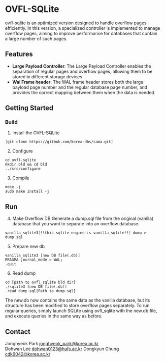 # OVFL-SQLite


ovfl-sqlite is an optimized version designed to handle overflow pages efficiently.
In this version, a specialized controller is implemented to manage overflow pages, aiming to improve performance for databases that contain a large number of such pages.

## Features

- **Large Payload Controller**:
  The Large Payload Controller enables the separation of regular pages and overflow pages, allowing them to be stored in different storage devices.
- **Wal Frame header**:
  The WAL frame header stores both the large payload page number and the regular database page number, and provides the correct mapping between them when the data is needed.



## Getting Started

### Build
1. Install the OVFL-SQLite
```
[git clone https://github.com/korea-dbs/sama.git]
```


2. Configure
```
cd ovfl-sqlite
mkdir bld && cd bld
../src/configure
```

3. Compile
```
make -j
sudo make install -j
```

## Run
4. Make Overflow DB
   Generate a dump.sql file from the original (vanilla) database that you want to separate into an overflow database.
```
vanilla_sqlite3[!!this sqlite engine is vanilla_sqlite!!] dump > dump.sql
```

5. Prepare new db
```
vanilla_sqlite3 [new DB file(.db)]
PRAGMA journal_mode = WAL;
.quit
```


6. Read dump
```
cd [path to ovfl_sqlite bld dir]
./sqlite3 [new DB file(.db)]
.read dump.sql[Path to dump.sql]
```
The new.db now contains the same data as the vanilla database, but its structure has been modified to store overflow pages separately. 
To run regular queries, simply launch SQLite using ovfl_sqlite with the new.db file, and execute queries in the same way as before.


## Contact

Jonghyeok Park jonghyeok_park@korea.ac.kr  
Dohwan Lee dohwan0123@hufs.ac.kr
Dongkyun Chung cdk6042@korea.ac.kr

